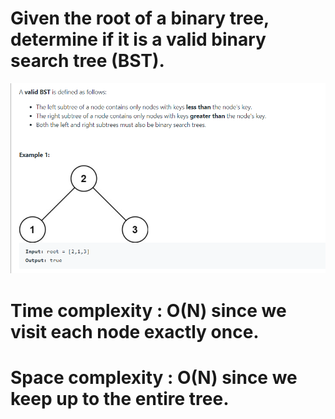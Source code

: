 # Given the root of a binary tree, determine if it is a valid binary search tree (BST).


![check](Image/binary_tree_check.png)

# Time complexity : O(N) since we visit each node exactly once.
# Space complexity : O(N) since we keep up to the entire tree.
